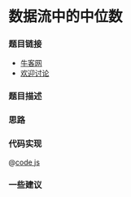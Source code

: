 # 数据流中的中位数




### 题目链接

- [牛客网]()
- [欢迎讨论]()

### 题目描述


### 思路


### 代码实现

@[code js](@code/algorithm/剑指/栈队列堆/insertAndGetMedian.js)


### 一些建议